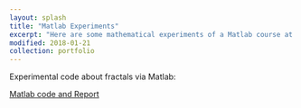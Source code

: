 ```yaml
---
layout: splash
title: "Matlab Experiments"
excerpt: "Here are some mathematical experiments of a Matlab course at SYSU.<br/><img src='/images/Matlab2.png'>"
modified: 2018-01-21
collection: portfolio
---
```


Experimental code about fractals via Matlab:

[Matlab code and Report](https://github.com/zhangyk8/Matlab_Experiment_code)
